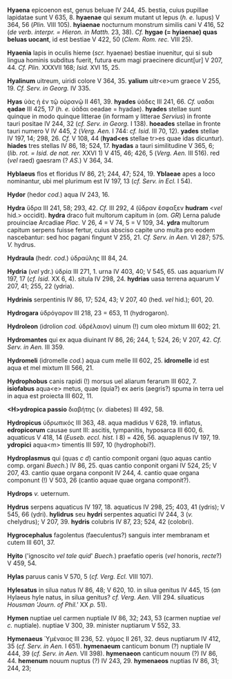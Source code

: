 **Hyaena** epicoenon est, genus beluae IV 244, 45. bestia, cuius
pupillae lapidatae sunt V 635, 8. **hyaenae** qui sexum mutant ut lepus
(*h. e.* lupus) V 364, 56 (*Plin.* VIII 105). **hyiaenae** nocturnum
monstrum similis cani V 416, 52 (*de verb. interpr. = Hieron. in Matth.*
23, 38). *Cf.* **hygae (= hyiaenae) quas beluas uocant**, id est
bestiae V 422, 50 (*Clem. Rom. rec.* VIII 25).

**Hyaenia** lapis in oculis hieme (*scr.* hyaenae) bestiae inuenitur,
qui si sub lingua hominis subditus fuerit, futura eum magi praecinere
dicunt[ur] V 207, 44. *Cf. Plin.* XXXVII 168; *Isid.* XVI 15, 25.

**Hyalinum** uitreum, uiridi colore V 364, 35. **yalium** uitr\<e\>um
graece V 255, 19. *Cf. Serv. in Georg.* IV 335.

**Hyas** ὑὰς ἡ ἐν τῷ οὐρανῷ II 461, 39. **hyades** ὑάδες III 241, 66.
*Cf.* υαδαι **ęadae** III 425, 17 (*h. e.* ὑάδαι oeadae = hyadae).
**hyades** stellae sunt quinque in modo quinque litterae (in formam y
litterae *Servius*) in fronte tauri positae IV 244, 32 (*cf. Serv. in
Georg.* I 138). **hoeades** stellae in fronte tauri numero V IV 445, 2
(*Verg. Aen.* I 744: *cf. Isid.* III 70, 12). **yades** stellae IV
197, 14; 298, 26. *Cf.* V 108, 44 (**hyad\<es** stellae tr\>es quae idas
dicuntur). **hiades** tres stellas IV 86, 18; 524, 17. **hyadas** a
tauri similitudine V 365, 6; (*lib. rot. = Isid. de nat. rer.* XXVI 1) V
415, 46; 426, 5 (*Verg. Aen.* III 516). red (*vel* raed) gaesram (?
*AS.*) V 364, 34.

**Hyblaeus** flos et floridus IV 86, 21; 244, 47; 524, 19. **Yblaeae**
apes a loco nominantur, ubi mel plurimum est IV 197, 13 (*cf. Serv. in
Ecl.* I 54).

**Hydor** (hedor *cod.*) aqua IV 243, 16.

**Hydra** ὕδρα III 241, 58; 293, 42. *Cf.* III 292, 4 (ὕδραν ἔσφαξεν
**hudram** \<*vel* hid.\> occidit). **hydra** draco fuit multorum
capitum in (*om. GR*) Lerna palude prouinciae Arcadiae *Plac.* V 26, 4
= V 74, 5 = V 109, 34. **ydra** multorum capitum serpens fuisse fertur,
cuius absciso capite uno multa pro eodem nascebantur: sed hoc pagani
fingunt V 255, 21. *Cf. Serv. in Aen.* VI 287; 575. *V.* hydrus.

**Hydraula** (hedr. *cod.*) ὑδραύλης III 84, 24.

**Hydria** (*vel* ydr.) ὑδρία III 271, 1. urna IV 403, 40; V 545, 65.
uas aquarium IV 197, 17 (*cf. Isid.* XX 6, 4). situla IV 298, 24.
**hydrias** uasa terrena aquarum V 207, 41; 255, 22 (ydria).

**Hydrinis** serpentinis IV 86, 17; 524, 43; V 207, 40 (hed. *vel*
hid.); 601, 20.

**Hydrogara** ὑδρόγαρον III 218, 23 = 653, 11 (hydrogaron).

**Hydroleon** (idrolion *cod.* ὑδρέλαιον) uinum (!) cum oleo mixtum III
602; 21.

**Hydromantes** qui ex aqua diuinant IV 86, 26; 244, 1; 524, 26; V 207,
42. *Cf. Serv. in Aen.* III 359.

**Hydromeli** (idromelle *cod.*) aqua cum melle III 602, 25.
**idromelle** id est aqua et mel mixtum III 566, 21.

**Hydrophobus** canis rapidi (!) morsus uel aliarum ferarum III 602, 7.
**isiofabus** aqua\<e\> metus, quae (quia?) ex aeris (aegris?) spuma in
terra uel in aqua est proiecta III 602, 11.

**\<H\>ydropica passio** διαβήτης (*v.* diabetes) III 492, 58.

**Hydropicus** ὑδρωπικός III 363, 48. aqua madidus V 628, 19. inflatus,
**edropicorum** causae sunt III: ascitis, tympanitis, hyposarca III 600,
6. aquaticus V 418, 14 (*Euseb. eccl. hist.* I 8) = 426, 56. aquaplenus
IV 197, 19. **ydropici** aqua\<m\> timentis III 597, 10 (hydrophobi?).

**Hydroplasmus** qui (quas *c d*) cantio componit organi (quo aquas
cantio comp. organi *Buech.*) IV 86, 25. quas cantio conponit organi IV
524, 25; V 207, 43. cantio quae organa conponit IV 244, 4. cantio quae
organa componunt (!) V 503, 26 (cantio aquae quae organa componit?).

**Hydrops** *v.* ueternum.

**Hydrus** serpens aquaticus IV 197, 18. aquaticus IV 298, 25; 403, 41
(ydris); V 545, 66 (ydri). **hylidrus** seu **hydri** serpentes aquatici
IV 244, 3 (*v.* chelydrus); V 207, 39. **hydris** colubris IV 87, 23;
524, 42 (colobri).

**Hygrocephalus** fagolentus (faeculentus?) sanguis inter membranam et
cutem III 601, 37.

**Hyito** ('ignoscito *vel tale quid*' *Buech.*) praefatio operis
(*vel* honoris, *recte*?) V 459, 54.

**Hylas** paruus canis V 570, 5 (*cf. Verg. Ecl.* VIII 107).

**Hylesatus** in silua natus IV 86, 48; V 620, 10. in silua genitus IV
445, 15 (*an* Hylaeus hyle natus, in silua genitus? *cf. Verg. Aen.*
VIII 294. siluaticus *Housman 'Journ. of Phil.'* XX *p.* 51).

**Hymen** nuptiae uel carmen nuptiale IV 86, 32; 243, 53 (carmen nuptiae
*vel c.* nuptiale). nuptiae V 300, 39. minister nuptiarum V 552, 33.

**Hymenaeus** Ὑμέναιος III 236, 52. γάμος II 261, 32. deus nuptiarum IV
412, 35 (*cf. Serv. in Aen.* I 651). **hyme­naeum** canticum bonum (?)
nuptiale IV 444, 39 (*cf. Serv. in Aen.* VII 398). **hymenaeon**
canticum nouum (?) IV 86, 44. **hemenum** nouum nuptus (?) IV 243, 29.
**hymenaeos** nuptias IV 86, 31; 244, 23;
